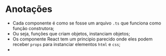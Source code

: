 # Anotações

- Cada componente é como se fosse um arquivo `.ts` que funciona como função
  construtora;
- Ou seja, funções que criam objetos, instanciam objetos;
- Os componente React tem um principio parecido onde eles podem receber `props`
  para instanciar elementos `html` e `css`;
- 